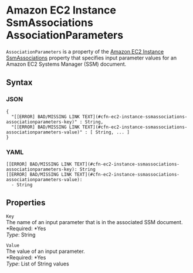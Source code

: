# Amazon EC2 Instance SsmAssociations AssociationParameters<a name="aws-properties-ec2-instance-ssmassociations-associationparameters"></a>

`AssociationParameters` is a property of the [Amazon EC2 Instance SsmAssociations](aws-properties-ec2-instance-ssmassociations.md) property that specifies input parameter values for an Amazon EC2 Systems Manager \(SSM\) document\.

## Syntax<a name="w3ab2c21c14d567b5"></a>

### JSON<a name="aws-properties-ec2-instance-ssmassociations-associationparameters-syntax.json"></a>

```
{
  "[[ERROR] BAD/MISSING LINK TEXT](#cfn-ec2-instance-ssmassociations-associationparameters-key)" : String,
  "[[ERROR] BAD/MISSING LINK TEXT](#cfn-ec2-instance-ssmassociations-associationparameters-value)" : [ String, ... ]
}
```

### YAML<a name="aws-properties-ec2-instance-ssmassociations-associationparameters-syntax.yaml"></a>

```
[[ERROR] BAD/MISSING LINK TEXT](#cfn-ec2-instance-ssmassociations-associationparameters-key): String
[[ERROR] BAD/MISSING LINK TEXT](#cfn-ec2-instance-ssmassociations-associationparameters-value):
  - String
```

## Properties<a name="w3ab2c21c14d567b7"></a>

`Key`  
The name of an input parameter that is in the associated SSM document\.  
*Required: *Yes  
*Type*: String

`Value`  
The value of an input parameter\.  
*Required: *Yes  
*Type*: List of String values